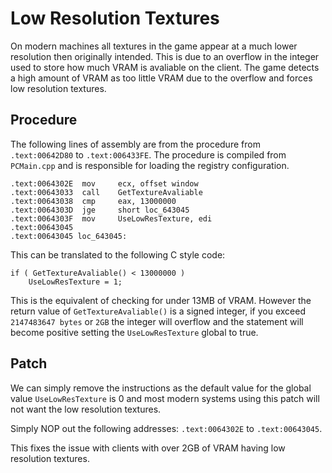 # Low Resolution Textures

On modern machines all textures in the game appear at a much lower resolution then originally intended.
This is due to an overflow in the integer used to store how much VRAM is avaliable on the client.
The game detects a high amount of VRAM as too little VRAM due to the overflow and forces low resolution
textures.

## Procedure

The following lines of assembly are from the procedure from `.text:00642D80` to `.text:006433FE`.
The procedure is compiled from `PCMain.cpp` and is responsible for loading the registry configuration.

```
.text:0064302E	mov     ecx, offset window
.text:00643033	call    GetTextureAvaliable
.text:00643038	cmp     eax, 13000000
.text:0064303D	jge     short loc_643045
.text:0064303F	mov     UseLowResTexture, edi
.text:00643045
.text:00643045 loc_643045:
```

This can be translated to the following C style code:

```
if ( GetTextureAvaliable() < 13000000 )
    UseLowResTexture = 1;
```

This is the equivalent of checking for under 13MB of VRAM. However the return value of `GetTextureAvaliable()`
is a signed integer, if you exceed `2147483647 bytes` or `2GB` the integer will overflow and the statement will
become positive setting the `UseLowResTexture` global to true.

## Patch

We can simply remove the instructions as the default value for the global value `UseLowResTexture` is 0 and most
modern systems using this patch will not want the low resolution textures.

Simply NOP out the following addresses: `.text:0064302E` to `.text:00643045`.

This fixes the issue with clients with over 2GB of VRAM having low resolution textures.